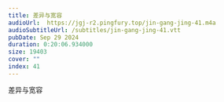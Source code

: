 ```yaml
---
title: 差异与宽容
audioUrl:  https://jgj-r2.pingfury.top/jin-gang-jing-41.m4a
audioSubtitleUrl: /subtitles/jin-gang-jing-41.vtt
pubDate: Sep 29 2024
duration: 0:20:06.934000
size: 19403
cover: ""
index: 41
---
```

差异与宽容